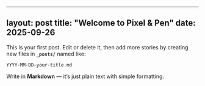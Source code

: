 
---
layout: post
title: "Welcome to Pixel & Pen"
date: 2025-09-26
---

This is your first post. Edit or delete it, then add more stories by creating new files in **`_posts/`** named like:

```
YYYY-MM-DD-your-title.md
```

Write in **Markdown** — it’s just plain text with simple formatting.
